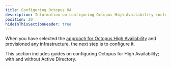 ```yaml
---
title: Configuring Octopus HA
description: Information on configuring Octopus High Availability including different options and considerations.
position: 20
hideInThisSectionHeader: true
---
```


When you have selected the [approach for Octopus High Availability](/docs/administration/high-availability/design/index.md) and provisioned any infrastructure, the next step is to configure it. 

This section includes guides on configuring Octopus for High Availability; with and without Active Directory.